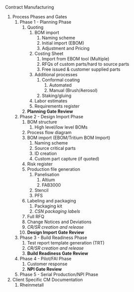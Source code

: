 Contract Manufacturing
1. Process Phases and Gates
	1. Phase 1 - Planning Phase
		1. Quoting
			1. BOM import
				1. Naming scheme
				2. Initial import (EBOM)
				3. Adjustment and Pricing
			2. Costing Sheet
				1. Import from EBOM tool (Multiple)
				2. RFQs of custom parts/hard to source parts
				3. Free issued & customer supplied parts
			3. Additional processes
				1. Conformal coating
					1. Automated
					2. Manual (Brush/Aerosol)
				2. Staking/gluing
			4. Labor estimates
			5. Requirements register
		2. **Planning Gate Review**
	2. Phase 2 - Design Import Phase
		1. BOM structure
			1. High level/low level BOMs
		2. Process flow diagram
		3. BOM import (EBOM/Tritium BOM Import)
			1. Naming scheme
			2. Source critical parts
			3. ID creation
			4. Custom part capture (if quoted)
		4. Risk register
		5. Production file generation
			1. Panelisation
				1. Altium
				2. FAB3000
			2. Stencil
			3. PFS
		6. Labeling and packaging
			1. Packaging kit
			2. *CSN packaging labels*
		7. Full RFQ
		8. Change Notices and Deviations
		9. *CR/SR creation and release*
		10. **Design Import Gate Review**
	3. Phase 3 - Build Readiness Phase
		1. Test report template generation (TRT)
		2. *CR/SR creation and release*
		3. **Build Readiness Gate Review**
	4. Phase 4 - Pilot/FAI Phase
		1. Customer response
		2. **NPI Gate Review**
	5. Phase 5 - Serial Production/NPI Phase
2. Client Specific CM Documentation
	1. Rheinmetall